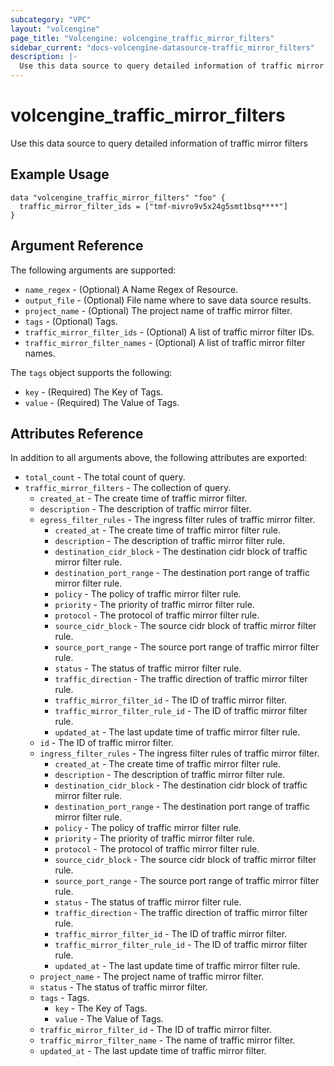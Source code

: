 ```yaml
---
subcategory: "VPC"
layout: "volcengine"
page_title: "Volcengine: volcengine_traffic_mirror_filters"
sidebar_current: "docs-volcengine-datasource-traffic_mirror_filters"
description: |-
  Use this data source to query detailed information of traffic mirror filters
---
```

# volcengine_traffic_mirror_filters
Use this data source to query detailed information of traffic mirror filters
## Example Usage
```hcl
data "volcengine_traffic_mirror_filters" "foo" {
  traffic_mirror_filter_ids = ["tmf-mivro9v5x24g5smt1bsq****"]
}
```
## Argument Reference
The following arguments are supported:
* `name_regex` - (Optional) A Name Regex of Resource.
* `output_file` - (Optional) File name where to save data source results.
* `project_name` - (Optional) The project name of traffic mirror filter.
* `tags` - (Optional) Tags.
* `traffic_mirror_filter_ids` - (Optional) A list of traffic mirror filter IDs.
* `traffic_mirror_filter_names` - (Optional) A list of traffic mirror filter names.

The `tags` object supports the following:

* `key` - (Required) The Key of Tags.
* `value` - (Required) The Value of Tags.

## Attributes Reference
In addition to all arguments above, the following attributes are exported:
* `total_count` - The total count of query.
* `traffic_mirror_filters` - The collection of query.
    * `created_at` - The create time of traffic mirror filter.
    * `description` - The description of traffic mirror filter.
    * `egress_filter_rules` - The ingress filter rules of traffic mirror filter.
        * `created_at` - The create time of traffic mirror filter rule.
        * `description` - The description of traffic mirror filter rule.
        * `destination_cidr_block` - The destination cidr block of traffic mirror filter rule.
        * `destination_port_range` - The destination port range of traffic mirror filter rule.
        * `policy` - The policy of traffic mirror filter rule.
        * `priority` - The priority of traffic mirror filter rule.
        * `protocol` - The protocol of traffic mirror filter rule.
        * `source_cidr_block` - The source cidr block of traffic mirror filter rule.
        * `source_port_range` - The source port range of traffic mirror filter rule.
        * `status` - The status of traffic mirror filter rule.
        * `traffic_direction` - The traffic direction of traffic mirror filter rule.
        * `traffic_mirror_filter_id` - The ID of traffic mirror filter.
        * `traffic_mirror_filter_rule_id` - The ID of traffic mirror filter rule.
        * `updated_at` - The last update time of traffic mirror filter rule.
    * `id` - The ID of traffic mirror filter.
    * `ingress_filter_rules` - The ingress filter rules of traffic mirror filter.
        * `created_at` - The create time of traffic mirror filter rule.
        * `description` - The description of traffic mirror filter rule.
        * `destination_cidr_block` - The destination cidr block of traffic mirror filter rule.
        * `destination_port_range` - The destination port range of traffic mirror filter rule.
        * `policy` - The policy of traffic mirror filter rule.
        * `priority` - The priority of traffic mirror filter rule.
        * `protocol` - The protocol of traffic mirror filter rule.
        * `source_cidr_block` - The source cidr block of traffic mirror filter rule.
        * `source_port_range` - The source port range of traffic mirror filter rule.
        * `status` - The status of traffic mirror filter rule.
        * `traffic_direction` - The traffic direction of traffic mirror filter rule.
        * `traffic_mirror_filter_id` - The ID of traffic mirror filter.
        * `traffic_mirror_filter_rule_id` - The ID of traffic mirror filter rule.
        * `updated_at` - The last update time of traffic mirror filter rule.
    * `project_name` - The project name of traffic mirror filter.
    * `status` - The status of traffic mirror filter.
    * `tags` - Tags.
        * `key` - The Key of Tags.
        * `value` - The Value of Tags.
    * `traffic_mirror_filter_id` - The ID of traffic mirror filter.
    * `traffic_mirror_filter_name` - The name of traffic mirror filter.
    * `updated_at` - The last update time of traffic mirror filter.


